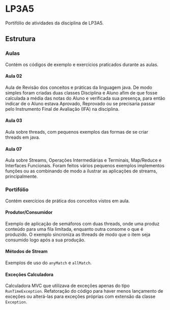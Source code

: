 # LP3A5
Portifólio de atividades da disciplina de LP3A5.

## Estrutura

### Aulas

Contém os códigos de exemplo e exercícios praticados durante as aulas.

#### Aula 02

Aula de Revisão dos conceitos e práticas da linguagem java.
De modo simples foram criadas duas classes Disciplina e Aluno afim de que fosse calculada a média das notas do Aluno e verificada sua presença, para então indicar de o Aluno estava Aprovado, Reprovado ou se precisaria passar pelo Instrumento Final de Avaliação (IFA) na disciplina.

#### Aula 03

Aula sobre threads, com pequenos exemplos das formas de se criar threads em java.

#### Aula 07

Aula sobre Streams, Operações Intermediárias e Terminais, Map/Reduce e Interfaces Funcionais.
Foram feitos vários pequenos exemplos implementos funções ou as combinando de modo a ilustrar as aplicações de streams, principalmente.

### Portifólio

Contém exercícios de prática dos conceitos vistos em aula.

#### Produtor/Consumidor

Exemplo de aplicação de semáforos com duas threads, onde uma produz conteúdo para uma fila limitada, enquanto outra consome o que é produzido. O exemplo sincroniza as threads de modo que o item seja consumido logo após a sua produção.

#### Métodos de Stream

Exemplos de uso do `anyMatch` e `allMatch`.

#### Exceções Calculadora

Calculadora MVC que utilizava de exceções apenas do tipo `RunTimeException`. Refatoração do código para haver menos lançamento de exceções ou alterá-las para exceções próprias com extensão da classe `Exception`.